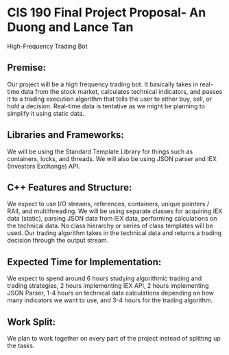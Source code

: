 # CIS 190 Final Project Proposal- An Duong and Lance Tan
High-Frequency Trading Bot

## Premise:

Our project will be a high frequency trading bot. It basically takes in real-time data from the stock market, calculates technical indicators, and passes it to a trading execution algorithm that tells the user to either buy, sell, or hold a decision. Real-time data is tentative as we might be planning to simplify it using static data.

## Libraries and Frameworks:

We will be using the Standard Template Library for things such as containers, locks, and threads. We will also be using JSON parser and IEX (Investors Exchange) API. 

## C++ Features and Structure:

We expect to use I/O streams, references, containers, unique pointers / RAII, and multithreading. We will be using separate classes for acquiring IEX data (static), parsing JSON data from IEX data, performing calculations on the technical data. No class hierarchy or series of class templates will be used. Our trading algorithm takes in the technical data and returns a trading decision through the output stream. 

## Expected Time for Implementation:

We expect to spend around 6 hours studying algorithmic trading and trading strategies, 2 hours implementing IEX API, 2 hours implementing JSON Parser, 1-4 hours on technical data calculations depending on how many indicators we want to use, and 3-4 hours for the trading algorithm.

## Work Split:

We plan to work together on every part of the project instead of splitting up the tasks.

